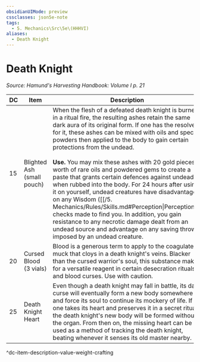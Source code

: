 ```yaml
---
obsidianUIMode: preview
cssclasses: json5e-note
tags:
  - 5. Mechanics\Src\5e\(HHHVI)
aliases:
  - Death Knight
---
```

# Death Knight
*Source: Hamund's Harvesting Handbook: Volume I p. 21* 

| DC | Item | Description | Value | Weight | Crafting |
|----|------|-------------|-------|--------|----------|
| 15 | Blighted Ash (small pouch) | When the flesh of a defeated death knight is burned in a ritual fire, the resulting ashes retain the same dark aura of its original form. If one has the resolve for it, these ashes can be mixed with oils and special powders then applied to the body to gain certain protections from the undead.<br /><br />**Use.** You may mix these ashes with 20 gold pieces worth of rare oils and powdered gems to create a paste that grants certain defences against undead when rubbed into the body. For 24 hours after using it on yourself, undead creatures have disadvantage on any Wisdom ([[/5. Mechanics/Rules/Skills.md#Perception\|Perception]]) checks made to find you. In addition, you gain resistance to any necrotic damage dealt from an undead source and advantage on any saving throw imposed by an undead creature. | 800 gp | 3 lb | — |
| 20 | Cursed Blood (3 vials) | Blood is a generous term to apply to the coagulated muck that cloys in a death knight's veins. Blacker than the cursed warrior's soul, this substance makes for a versatile reagent in certain desecration rituals and blood curses. Use with caution. | 500 gp | 1 lb | [[5. Mechanics/Items/Potion Of Desecration (HHHVI).md\|Potion of Desecration]] |
| 25 | Death Knight Heart | Even though a death knight may fall in battle, its dark curse will eventually form a new body somewhere and force its soul to continue its mockery of life. If one takes its heart and preserves it in a secret ritual, the death knight's new body will be formed without the organ. From then on, the missing heart can be used as a method of tracking the death knight, beating whenever it senses its old master nearby. | 4,000 gp | 6 lb | [[5. Mechanics/Items/Black Heart (HHHVI).md\|Black Heart]] |
^dc-item-description-value-weight-crafting

